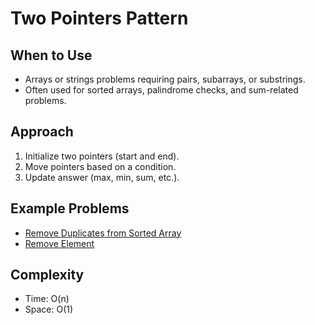 # Two Pointers Pattern

## When to Use
- Arrays or strings problems requiring pairs, subarrays, or substrings.
- Often used for sorted arrays, palindrome checks, and sum-related problems.

## Approach
1. Initialize two pointers (start and end).
2. Move pointers based on a condition.
3. Update answer (max, min, sum, etc.).

## Example Problems
- [Remove Duplicates from Sorted Array](../arrays/26_remove_duplicates_two_pointers.java)
- [Remove Element](../arrays/27_remove_elements_two_pointers.java)

## Complexity
- Time: O(n)
- Space: O(1)
